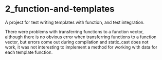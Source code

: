 # 2_function-and-templates

A project for test writing templates with function, and test integration.

There were problems with transferring functions to a function vector, 
although there is no obvious error when transferring functions to a 
function vector, but errors come out during compilation and static_cast 
does not work, it was not interesting to implement a method for working 
with data for each template function.